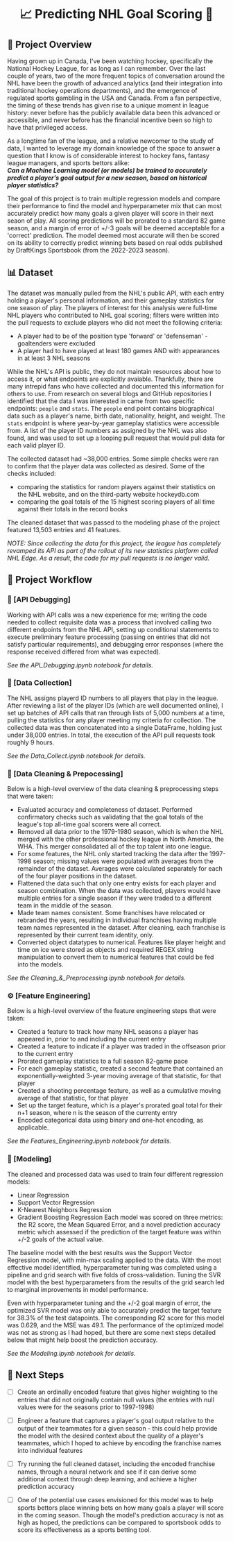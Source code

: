 <div align="center">

# 📈 Predicting NHL Goal Scoring 🏒

</div>

## 🎯 Project Overview

Having grown up in Canada, I've been watching hockey, specifically the National Hockey League, for as long as I can remember.  Over the last couple of years, two of the more frequent topics of conversation around the NHL have been the growth of advanced analytics (and their integration into traditional hockey operations departments), and the emergence of regulated sports gambling in the USA and Canada.  From a fan perspective, the timing of these trends has given rise to a unique moment in league history:  never before has the publicly available data been this advanced or accessible, and never before has the financial incentive been so high to have that privileged access.  

As a longtime fan of the league, and a relative newcomer to the study of data, I wanted to leverage my domain knowledge of the space to answer a question that I know is of considerable interest to hockey fans, fantasy league managers, and sports bettors alike: <br>
***Can a Machine Learning model (or models) be trained to accurately predict a player’s goal output for a new season, based on historical player statistics?***

The goal of this project is to train multiple regression models and compare their performance to find the model and hyperparameter mix that can most accurately predict how many goals a given player will score in their next seaon of play.  All scoring predictions will be prorated to a standard 82 game season, and a margin of error of +/-3 goals will be deemed acceptable for a 'correct' prediction.  The model deemed most accurate will then be scored on its ability to correctly predict winning bets based on real odds published by DraftKings Sportsbook (from the 2022-2023 season).  


## 📊 Dataset

The dataset was manually pulled from the NHL's public API, with each entry holding a player's personal information, and their gameplay statistics for one season of play.  The players of interest for this analysis were full-time NHL players who contributed to NHL goal scoring; filters were written into the pull requests to exclude players who did not meet the following criteria:
  - A player had to be of the position type 'forward' or 'defenseman' - goaltenders were excluded
  - A player had to have played at least 180 games AND with appearances in at least 3 NHL seasons

While the NHL's API is public, they do not maintain resources about how to access it, or what endpoints are explicitly avaiable.  Thankfully, there are many intrepid fans who have collected and documented this information for others to use.  From research on several blogs and GitHub repositories I identified that the data I was interested in came from two specific endpoints: `people` and `stats`.  The `people` end point contains biographical data such as a player's name, birth date, nationality, height, and weight.  The `stats` endpoint is where year-by-year gameplay statistics were accessible from.  A list of the player ID numbers as assigned by the NHL was also found, and was used to set up a looping pull request that would pull data for each valid player ID.  

The collected dataset had ~38,000 entries.  Some simple checks were ran to confirm that the player data was collected as desired.  Some of the checks included:
  - comparing the statistics for random players against their statistics on the NHL website, and on the third-party website hockeydb.com
  - comparing the goal totals of the 15 highest scoring players of all time against their totals in the record books

The cleaned dataset that was passed to the modeling phase of the project featured 13,503 entries and 41 features.

*NOTE: Since collecting the data for this project, the league has completely revamped its API as part of the rollout of its new statistics platform called NHL Edge.  As a result, the code for my pull requests is no longer valid.*


## 🚀 Project Workflow

### 🐛 [API Debugging]
Working with API calls was a new experience for me; writing the code needed to collect requisite data was a process that involved calling two different endpoints from the NHL API, setting up conditional statements to execute preliminary feature processing (passing on entries that did not satisfy particular requirements), and debugging error responses (where the response received differed from what was expected).  

*See the API_Debugging.ipynb notebook for details.*


### 💾 [Data Collection]
The NHL assigns playerd ID numbers to all players that play in the league.  After reviewing a list of the player IDs (which are well documented online), I set up batches of API calls that ran through lists of 5,000 numbers at a time, pulling the statistics for any player meeting my criteria for collection.  The collected data was then concatenated into a single DataFrame, holding just under 38,000 entries.  In total, the execution of the API pull requests took roughly 9 hours.  

*See the Data_Collect.ipynb notebook for details.*


### 🧹 [Data Cleaning & Prepocessing]
Below is a high-level overview of the data cleaning & preprocessing steps that were taken:
- Evaluated accuracy and completeness of dataset.  Performed confirmatory checks such as validating that the goal totals of the league's top all-time goal scorers were all correct.
- Removed all data prior to the 1979-1980 season, which is when the NHL merged with the other professional hockey league in North America, the WHA.  This merger consolidated all of the top talent into one league.
- For some features, the NHL only started tracking the data after the 1997-1998 season; missing values were populated with averages from the remainder of the dataset.  Averages were calculated separately for each of the four player positions in the dataset.
- Flattened the data such that only one entry exists for each player and season combination.  When the data was collected, players would have multiple entries for a single season if they were traded to a different team in the middle of the season.
- Made team names consistent.  Some franchises have relocated or rebranded the years, resulting in individual franchises having multiple team names represented in the dataset.  After cleaning, each franchise is represented by their current team identity, only.
- Converted object datatypes to numerical.  Features like player height and time on ice were stored as objects and required REGEX string manipulation to convert them to numerical features that could be fed into the models.

*See the Cleaning_&_Preprocessing.ipynb notebook for details.*


### ⚙️ [Feature Engineering]
Below is a high-level overview of the feature engineering steps that were taken:
- Created a feature to track how many NHL seasons a player has appeared in, prior to and including the current entry
- Created a feature to indicate if a player was traded in the offseason prior to the current entry
- Prorated gameplay statistics to a full season 82-game pace
- For each gameplay statistic, created a second feature that contained an exponentially-weighted 3-year moving average of that statistic, for that player
- Created a shooting percentage feature, as well as a cumulative moving average of that statistic, for that player
- Set up the target feature, which is a player's prorated goal total for their n+1 season, where n is the season of the currenty entry
- Encoded categorical data using binary and one-hot encoding, as applicable.

*See the Features_Engineering.ipynb notebook for details.*


### 🔮 [Modeling]
The cleaned and processed data was used to train four different regression models:
- Linear Regression
- Support Vector Regression
- K-Nearest Neighbors Regression
- Gradient Boosting Regression
Each model was scored on three metrics:  the R2 score, the Mean Squared Error, and a novel prediction accuracy metric which assessed if the prediction of the target feature was within +/-2 goals of the actual value.  

The baseline model with the best results was the Support Vector Regression model, with min-max scaling applied to the data.  With the most effective model identified, hyperparameter tuning was completed using a pipeline and grid search with five folds of cross-validation.  Tuning the SVR model with the best hyperparameters from the results of the grid search led to marginal improvements in model performance.  

Even with hyperparameter tuning and the +/-2 goal margin of error, the optimized SVR model was only able to accurately predict the target feature for 38.3% of the test datapoints.  The corresponding R2 score for this model was 0.629, and the MSE was 49.1.  The performance of the optimized model was not as strong as I had hoped, but there are some next steps detailed below that might help boost the prediction accuracy.  

*See the Modeling.ipynb notebook for details.*


## 🚶 Next Steps
- [ ] Create an ordinally encoded feature that gives higher weighting to the entries that did not originally contain null values (the entries with null values were for the seasons prior to 1997-1998)
- [ ] Engineer a feature that captures a player's goal output relative to the output of their teammates for a given season - this could help provide the model with the desired context about the quality of a player's teammates, which I hoped to achieve by encoding the franchise names into individual features
- [ ] Try running the full cleaned dataset, including the encoded franchise names, through a neural network and see if it can derive some additional context through deep learning, and achieve a higher prediction accuracy
- [ ] One of the potential use cases envisioned for this model was to help sports bettors place winning bets on how many goals a player will score in the coming season.  Though the model's prediction accuracy is not as high as hoped, the predictions can be compared to sportsbook odds to score its effectiveness as a sports betting tool.


